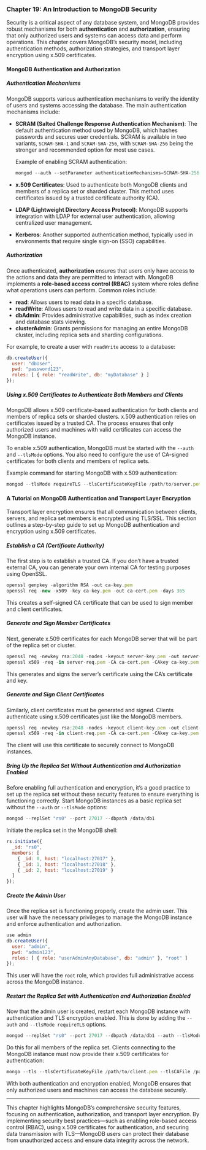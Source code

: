 ### Chapter 19: An Introduction to MongoDB Security

Security is a critical aspect of any database system, and MongoDB provides robust mechanisms for both **authentication** and **authorization**, ensuring that only authorized users and systems can access data and perform operations. This chapter covers MongoDB’s security model, including authentication methods, authorization strategies, and transport layer encryption using x.509 certificates.

#### MongoDB Authentication and Authorization

##### Authentication Mechanisms

MongoDB supports various authentication mechanisms to verify the identity of users and systems accessing the database. The main authentication mechanisms include:

- **SCRAM (Salted Challenge Response Authentication Mechanism)**: The default authentication method used by MongoDB, which hashes passwords and secures user credentials. SCRAM is available in two variants, `SCRAM-SHA-1` and `SCRAM-SHA-256`, with `SCRAM-SHA-256` being the stronger and recommended option for most use cases.

  Example of enabling SCRAM authentication:
  
  ```js
  mongod --auth --setParameter authenticationMechanisms=SCRAM-SHA-256
  ```

- **x.509 Certificates**: Used to authenticate both MongoDB clients and members of a replica set or sharded cluster. This method uses certificates issued by a trusted certificate authority (CA).

- **LDAP (Lightweight Directory Access Protocol)**: MongoDB supports integration with LDAP for external user authentication, allowing centralized user management.

- **Kerberos**: Another supported authentication method, typically used in environments that require single sign-on (SSO) capabilities.

##### Authorization

Once authenticated, **authorization** ensures that users only have access to the actions and data they are permitted to interact with. MongoDB implements a **role-based access control (RBAC)** system where roles define what operations users can perform. Common roles include:

- **read**: Allows users to read data in a specific database.
- **readWrite**: Allows users to read and write data in a specific database.
- **dbAdmin**: Provides administrative capabilities, such as index creation and database stats viewing.
- **clusterAdmin**: Grants permissions for managing an entire MongoDB cluster, including replica sets and sharding configurations.

For example, to create a user with `readWrite` access to a database:

```js
db.createUser({
  user: "dbUser",
  pwd: "password123",
  roles: [ { role: "readWrite", db: "myDatabase" } ]
});
```

##### Using x.509 Certificates to Authenticate Both Members and Clients

MongoDB allows x.509 certificate-based authentication for both clients and members of replica sets or sharded clusters. x.509 authentication relies on certificates issued by a trusted CA. The process ensures that only authorized users and machines with valid certificates can access the MongoDB instance.

To enable x.509 authentication, MongoDB must be started with the `--auth` and `--tlsMode` options. You also need to configure the use of CA-signed certificates for both clients and members of replica sets.

Example command for starting MongoDB with x.509 authentication:

```js
mongod --tlsMode requireTLS --tlsCertificateKeyFile /path/to/server.pem --tlsCAFile /path/to/ca.pem --auth
```

#### A Tutorial on MongoDB Authentication and Transport Layer Encryption

Transport layer encryption ensures that all communication between clients, servers, and replica set members is encrypted using TLS/SSL. This section outlines a step-by-step guide to set up MongoDB authentication and encryption using x.509 certificates.

##### Establish a CA (Certificate Authority)

The first step is to establish a trusted CA. If you don’t have a trusted external CA, you can generate your own internal CA for testing purposes using OpenSSL.

```js
openssl genpkey -algorithm RSA -out ca-key.pem
openssl req -new -x509 -key ca-key.pem -out ca-cert.pem -days 365
```

This creates a self-signed CA certificate that can be used to sign member and client certificates.

##### Generate and Sign Member Certificates

Next, generate x.509 certificates for each MongoDB server that will be part of the replica set or cluster.

```js
openssl req -newkey rsa:2048 -nodes -keyout server-key.pem -out server-req.pem
openssl x509 -req -in server-req.pem -CA ca-cert.pem -CAkey ca-key.pem -set_serial 01 -out server-cert.pem -days 365
```

This generates and signs the server’s certificate using the CA’s certificate and key.

##### Generate and Sign Client Certificates

Similarly, client certificates must be generated and signed. Clients authenticate using x.509 certificates just like the MongoDB members.

```js
openssl req -newkey rsa:2048 -nodes -keyout client-key.pem -out client-req.pem
openssl x509 -req -in client-req.pem -CA ca-cert.pem -CAkey ca-key.pem -set_serial 02 -out client-cert.pem -days 365
```

The client will use this certificate to securely connect to MongoDB instances.

##### Bring Up the Replica Set Without Authentication and Authorization Enabled

Before enabling full authentication and encryption, it’s a good practice to set up the replica set without these security features to ensure everything is functioning correctly. Start MongoDB instances as a basic replica set without the `--auth` or `--tlsMode` options:

```js
mongod --replSet "rs0" --port 27017 --dbpath /data/db1
```

Initiate the replica set in the MongoDB shell:

```js
rs.initiate({
  _id: "rs0",
  members: [
    { _id: 0, host: "localhost:27017" },
    { _id: 1, host: "localhost:27018" },
    { _id: 2, host: "localhost:27019" }
  ]
});
```

##### Create the Admin User

Once the replica set is functioning properly, create the admin user. This user will have the necessary privileges to manage the MongoDB instance and enforce authentication and authorization.

```js
use admin
db.createUser({
  user: "admin",
  pwd: "admin123",
  roles: [ { role: "userAdminAnyDatabase", db: "admin" }, "root" ]
});
```

This user will have the `root` role, which provides full administrative access across the MongoDB instance.

##### Restart the Replica Set with Authentication and Authorization Enabled

Now that the admin user is created, restart each MongoDB instance with authentication and TLS encryption enabled. This is done by adding the `--auth` and `--tlsMode requireTLS` options.

```js
mongod --replSet "rs0" --port 27017 --dbpath /data/db1 --auth --tlsMode requireTLS --tlsCertificateKeyFile /path/to/server.pem --tlsCAFile /path/to/ca.pem
```

Do this for all members of the replica set. Clients connecting to the MongoDB instance must now provide their x.509 certificates for authentication:

```js
mongo --tls --tlsCertificateKeyFile /path/to/client.pem --tlsCAFile /path/to/ca.pem --host "localhost" --port 27017
```

With both authentication and encryption enabled, MongoDB ensures that only authorized users and machines can access the database securely.

---

This chapter highlights MongoDB’s comprehensive security features, focusing on authentication, authorization, and transport layer encryption. By implementing security best practices—such as enabling role-based access control (RBAC), using x.509 certificates for authentication, and securing data transmission with TLS—MongoDB users can protect their database from unauthorized access and ensure data integrity across the network.